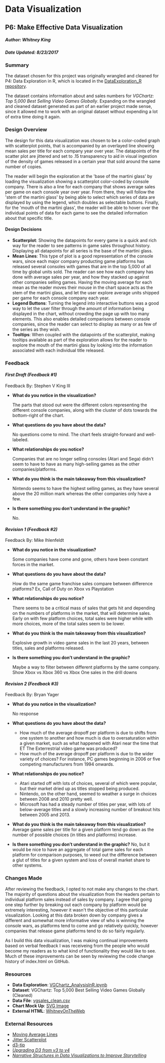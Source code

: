 # Data Visualization
## P6: Make Effective Data Visualization
##### Author: Whitney King
##### Date Updated: 8/23/2017 

### Summary

The dataset chosen for this project was originally wrangled and cleaned for P4: Data Exploration in R, which is located in the [DataExploration_R repository](https://github.com/WhitneyOnTheWeb/DataExploration_R). 

The dataset contains information about and sales numbers for *VGChartz: Top 5,000 Best Selling Video Games Globally*. Expanding on the wrangled and cleaned dataset generated as part of an earlier project made sense, since it allowed me to work with an original dataset without expending a lot of extra time doing it again.

### Design Overview

The design for this data visualization was chosen to be a color-coded graph with scatterplot points, that is accompanied by an overlayed line showing mean sales per title for each company year over year. The datapoints of the scatter plot are jittered and set to .15 transparency to aid in visual ingestion of the density of games released in a certain year that sold around the same number of copies.

The reader will begin the exploration at the 'base of the martini glass' by loading the visualization showing a scatterplot color-coded by console company. There is also a line for each company that shows average sales per game on each console year over year. From there, they will follow the 'stem of the martini glass' by being able to select which series of data are displayed by using the legend, which doubles as selectable buttons. Finally, for the 'mouth of the martini glass', the reader will be able to hover over the individual points of data for each game to see the detailed information about that specific title.

#### Design Decisions

- **Scatterplot**:  Showing the datapoints for every game is a quick and rich way for the reader to see patterns in game sales throughout history. Displaying all datapoints for all series is the base of the martini glass. 
- **Mean Lines**:  This type of plot is a good representation of the console wars, since each major company producting game platforms has released several consoles with games that are in the top 5,000 of all time by global units sold. The reader can see how each company has done with average sales per year, and how they stacked up against other companies selling games. Having the moving average for each mean as the reader moves their mouse in the chart space acts as the stem of the martini glass, and let the user explore average units shipped per game for each console company each year.
- **Legend Buttons**:  Turning the legend into interactive buttons was a good way to let the user filter through the amount of information being displayed in the chart, without crowding the page up with too many elements. This also enables detailed comparisons between console companies, since the reader can select to display as many or as few of the series as they wish.
- **Tooltips**: When coupled with the datapoints of the scatterplot, making tooltips available as part of the exploration allows for the reader to explore the mouth of the martini glass by looking into the information associated with each individual title released.

### Feedback

#### *First Draft (Feedback #1)*

Feedback By:  Stephen V King III

- **What do you notice in the visualization?**

   The parts that stood out were the different colors representing the different console companies, along with the cluster of dots towards the bottom-right of the chart.

- **What questions do you have about the data?**

   No questions come to mind. The chart feels straight-forward and well-labeled.

- **What relationships do you notice?**

   Companies that are no longer selling consoles (Atari and Sega) didn't seem to have to have as many high-selling games as the other companies/platforms.

- **What do you think is the main takeaway from this visualization?**

   Nintendo seems to have the highest selling games, as they have several above the 20 million mark whereas the other companies only have a few.

- **Is there something you don’t understand in the graphic?**

   No.


#### *Revision 1 (Feedback #2)*

Feedback By:  Mike Ihlenfeldt

- **What do you notice in the visualization?**

   Some companies have come and gone, others have been constant forces in the market.

- **What questions do you have about the data?**

   How do the same game franchise sales compare between difference platforms? Ex, Call of Duty on Xbox vs Playstation

- **What relationships do you notice?**

   There seems to be a critical mass of sales that gets hit and depending on the numbers of platforms in the market, that will determine sales. Early on with few platform choices, total sales were higher while with more choices, more of the total sales seem to be lower.

- **What do you think is the main takeaway from this visualization?**

   Explosive growth in video game sales in the last 20 years, between titles, sales and platforms released.

- **Is there something you don’t understand in the graphic?**

   Maybe a way to filter between different platforms by the same company. Show Xbox vs Xbox 360 vs Xbox One sales in the drill downs


#### *Revision 2 (Feedback #3)*

Feedback By:  Bryan Yager

- **What do you notice in the visualization?**

   No response

- **What questions do you have about the data?**

   - How much of the average dropoff per platform is due to shifts from one system to another and how much is due to oversaturation within a given market, such as what happened with Atari near the time that ET The Exterrestrial video game was produced?
   - How much of the average dropoff per platform is due to the wider variety of choices? For instance, PC games beginning in 2006 or five competing manufacturers from 1994 onwards. 

- **What relationships do you notice?**

   - Atari started off with lots of choices, several of which were popular, but their market dried up as titles stopped being produced.
   - Nintendo, on the other hand, seemed to weather a surge in choices between 2008 and 2010 pretty well.
   - Microsoft has had a steady number of titles per year, with lots of below-average titles and a slowly increasing number of breakout hits between 2005 and 2013.

- **What do you think is the main takeaway from this visualization?**
   Average game sales per title for a given platform tend go down as the number of possible choices (in titles and platforms) increase. 

- **Is there something you don’t understand in the graphic?**
   No, but it would be nice to have an aggregate of total game sales for each platform for comparison purposes, to weed out the difference between a glut of titles for a given system and loss of overall market share to other systems.

### Changes Made

After reviewing the feedback, I opted to not make any changes to the chart. The majority of questions about the visualization from the readers pertain to individual platform sales instead of sales by company. I agree that going one step further by breaking out each company by platform would be extremely interesting, however it wasn't the objective of this particular visualization. Looking at this data broken down by company gives a different and somewhat more informative view of who is winning the console wars, as platforms tend to come and go relatively quickly, however companies that release game platforms tend to do so fairly regularly. 

As I build this data visualization, I was making continual improvements based on verbal feedback I was receiveing from the people who would become my readers as to what kind of functionality they would like to see. Much of these improvements can be seen by reviewing the code change history of index.html on GitHub.

### Resources

- **Data Exploration**:  [VGChartz_AnalysisInR.ipynb](https://github.com/WhitneyOnTheWeb/DataExploration_R/blob/master/VGCharts_AnalysisInR.ipynb)
- **Dataset**: VGChartz: Top 5,000 Best Selling Video Games Globally (Cleaned)
- **Data File**:  [vgsales_clean.csv](https://github.com/WhitneyOnTheWeb/DataExploration_R/blob/master/vgsales_clean.csv)
- **Chart Mock Up**: [SVG Image](https://github.com/WhitneyOnTheWeb/DataVisualization/blob/master/mockup.svg)
- **External HTML**: [WhitneyOnTheWeb](http://whitneyontheweb.com/data_vis/index.html)

### External Resources

- [Moving Average Lines](https://bl.ocks.org/larsenmtl/e3b8b7c2ca4787f77d78f58d41c3da91)
- [Jitter Scatterplot](http://bl.ocks.org/mkaz/3816112)
- [d3-tip](https://github.com/Caged/d3-tip)
- [*Upgrading D3 from v3 to v4*](https://keithpblog.wordpress.com/2016/07/31/upgrading-d3-from-v3-to-v4/)
- [*Narrative Structures in Data Visualizations to Improve Storytelling*](http://mastersofmedia.hum.uva.nl/blog/2011/05/03/narrative-structures-in-data-visualizations-to-improve-storytelling/)